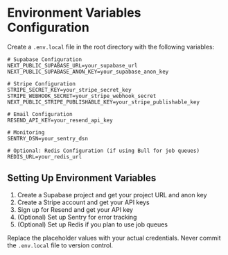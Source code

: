 # Environment Variables Configuration

Create a `.env.local` file in the root directory with the following variables:

```env
# Supabase Configuration
NEXT_PUBLIC_SUPABASE_URL=your_supabase_url
NEXT_PUBLIC_SUPABASE_ANON_KEY=your_supabase_anon_key

# Stripe Configuration
STRIPE_SECRET_KEY=your_stripe_secret_key
STRIPE_WEBHOOK_SECRET=your_stripe_webhook_secret
NEXT_PUBLIC_STRIPE_PUBLISHABLE_KEY=your_stripe_publishable_key

# Email Configuration
RESEND_API_KEY=your_resend_api_key

# Monitoring
SENTRY_DSN=your_sentry_dsn

# Optional: Redis Configuration (if using Bull for job queues)
REDIS_URL=your_redis_url
```

## Setting Up Environment Variables

1. Create a Supabase project and get your project URL and anon key
2. Create a Stripe account and get your API keys
3. Sign up for Resend and get your API key
4. (Optional) Set up Sentry for error tracking
5. (Optional) Set up Redis if you plan to use job queues

Replace the placeholder values with your actual credentials. Never commit the `.env.local` file to version control.
